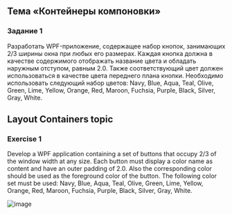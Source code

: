 ## Тема «Контейнеры компоновки»

### Задание 1
Разработать WPF-приложение, содержащее набор кнопок, занимающих 2/3 ширины окна при любых его размерах. Каждая кнопка должна в качестве содержимого отображать название цвета и обладать наружным отступом, равным 2.0.
Также соответствующий цвет должен использоваться в качестве цвета переднего плана кнопки. Необходимо использовать следующий набор цветов: Navy, Blue, Aqua, Teal, Olive, Green, Lime, Yellow, Orange, Red, Maroon, Fuchsia, Purple, Black, Silver, Gray, White.

## Layout Containers topic

### Exercise 1
Develop a WPF application containing a set of buttons that occupy 2/3 of the window width at any size. Each button must display a color name as content and have an outer padding of 2.0.
Also the corresponding color should be used as the foreground color of the button. The following color set must be used: Navy, Blue, Aqua, Teal, Olive, Green, Lime, Yellow, Orange, Red, Maroon, Fuchsia, Purple, Black, Silver, Gray, White.

![image](https://user-images.githubusercontent.com/65856963/210398973-204ac220-684c-4ac4-a450-41626184d494.png)

